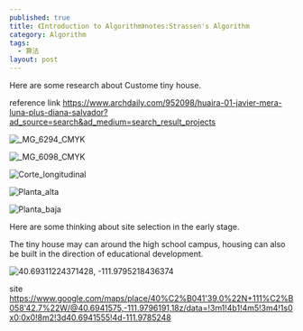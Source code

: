 ```yaml
---
published: true
title: 《Introduction to Algorithm》notes:Strassen's Algorithm
category: Algorithm
tags: 
  - 算法
layout: post
---
```


Here are some research about Custome tiny house. 

reference link
https://www.archdaily.com/952098/huaira-01-javier-mera-luna-plus-diana-salvador?ad_source=search&ad_medium=search_result_projects

![_MG_6294_CMYK](https://user-images.githubusercontent.com/90523160/133204959-e45a2a08-953e-4068-8959-254866085637.jpg)

![_MG_6098_CMYK](https://user-images.githubusercontent.com/90523160/133206385-916b5f01-eccf-4aac-a72f-d94f5c70a768.jpg)

![Corte_longitudinal](https://user-images.githubusercontent.com/90523160/133206414-571ce952-05dd-4c11-94d5-31760c8c0e29.jpg)

![Planta_alta](https://user-images.githubusercontent.com/90523160/133206417-18dcdbd6-ddad-489f-b321-d3089ed52949.jpg)

![Planta_baja](https://user-images.githubusercontent.com/90523160/133206419-74a2ebb2-4295-4cb5-98f3-70085ae8e54e.jpg)

Here are some thinking about site selection in the early stage.

The tiny house may can around the high school campus, housing can also be built in the direction of educational development.

![40.69311224371428, -111.9795218436374](https://user-images.githubusercontent.com/90523160/133249345-f589cc6d-5ae1-402f-8824-b2366f458b40.png)
 
 site
 https://www.google.com/maps/place/40%C2%B041'39.0%22N+111%C2%B058'42.7%22W/@40.6941575,-111.9796191,18z/data=!3m1!4b1!4m5!3m4!1s0x0:0x0!8m2!3d40.6941555!4d-111.9785248

